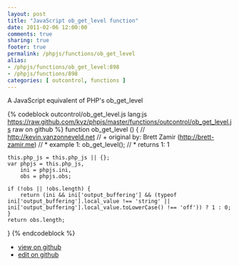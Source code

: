 ```yaml
---
layout: post
title: "JavaScript ob_get_level function"
date: 2011-02-06 12:00:00
comments: true
sharing: true
footer: true
permalink: /phpjs/functions/ob_get_level
alias:
- /phpjs/functions/ob_get_level:898
- /phpjs/functions/898
categories: [ outcontrol, functions ]
---
```

A JavaScript equivalent of PHP's ob_get_level
<!-- more -->
{% codeblock outcontrol/ob_get_level.js lang:js https://raw.github.com/kvz/phpjs/master/functions/outcontrol/ob_get_level.js raw on github %}
function ob_get_level () {
    // http://kevin.vanzonneveld.net
    // +   original by: Brett Zamir (http://brett-zamir.me)
    // *     example 1: ob_get_level();
    // *     returns 1: 1

    this.php_js = this.php_js || {};
    var phpjs = this.php_js,
        ini = phpjs.ini,
        obs = phpjs.obs;

    if (!obs || !obs.length) {
        return (ini && ini['output_buffering'] && (typeof ini['output_buffering'].local_value !== 'string' || ini['output_buffering'].local_value.toLowerCase() !== 'off')) ? 1 : 0;
    }
    return obs.length;
}
{% endcodeblock %}
<ul>
 <li><a href="https://github.com/kvz/phpjs/blob/master/functions/outcontrol/ob_get_level.js">view on github</a></li>
 <li><a href="https://github.com/kvz/phpjs/edit/master/functions/outcontrol/ob_get_level.js">edit on github</a></li>
</ul>

